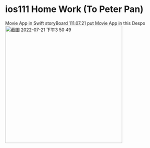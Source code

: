 # ios111 Home Work (To Peter Pan)
Movie App in Swift storyBoard
111.07.21 put Movie App in this Despo
<img width="374" alt="截圖 2022-07-21 下午3 50 49" src="https://user-images.githubusercontent.com/108114561/180163319-0a714cb7-8153-4e99-af46-680730172239.png">


